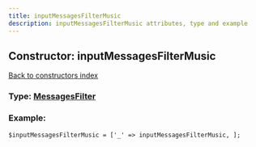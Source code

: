 ```yaml
---
title: inputMessagesFilterMusic
description: inputMessagesFilterMusic attributes, type and example
---
```

## Constructor: inputMessagesFilterMusic  
[Back to constructors index](index.md)






### Type: [MessagesFilter](../types/MessagesFilter.md)


### Example:

```
$inputMessagesFilterMusic = ['_' => inputMessagesFilterMusic, ];
```